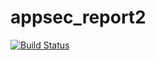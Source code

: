 # appsec_report2

[![Build Status](https://travis-ci.org/yuyu29/appsec_report2.svg?branch=master)](https://travis-ci.org/yuyu29/appsec_report2)
